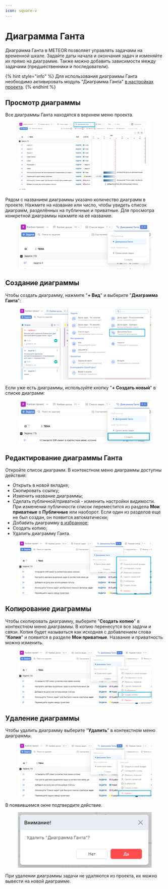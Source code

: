 ```yaml
---
icon: square-v
---
```


# Диаграмма Ганта

Диаграмма Ганта в METEOR позволяет управлять задачами на временной шкале. Задайте даты начала и окончания задач и изменяйте их прямо на диаграмме. Также можно добавить зависимости между задачами (предшественники и последователи).

{% hint style="info" %}
Для использования диаграммы Ганта необходимо активировать модуль "Диаграмма Ганта" [в настройках проекта](../proekty/nastroiki-proekta.md#moduli-proekta).
{% endhint %}

## Просмотр диаграммы

Все диаграммы Ганта находятся в верхнем меню проекта.

<figure><img src="../../.gitbook/assets/image (315).png" alt=""><figcaption></figcaption></figure>

Рядом с названием диаграммы указано количество диаграмм в проекте. Нажмите на название или число, чтобы увидеть список диаграмм, разделённых на публичные и приватные. Для просмотра конкретной диаграммы нажмите на её название.

<figure><img src="../../.gitbook/assets/image (316).png" alt=""><figcaption></figcaption></figure>

## Создание диаграммы

Чтобы создать диаграмму, нажмите "**+ Вид**" и выберите "**Диаграмма Ганта**":

<figure><img src="../../.gitbook/assets/image (317).png" alt=""><figcaption></figcaption></figure>

Если уже есть диаграммы, используйте кнопку "**+ Создать новый**" в списке диаграмм:

<figure><img src="../../.gitbook/assets/image (318).png" alt=""><figcaption></figcaption></figure>

## Редактирование диаграммы Ганта

Откройте список диаграмм. В контекстном меню диаграммы доступны действия:

* Открыть в новой вкладке;
* Скопировать ссылку;
* Изменить название диаграммы;
* Сделать публичной/приватной - изменить настройки видимости. При изменении публичности список переместится из раздела **Мои приватные** в **Публичные** или наоборот. Если один из разделов еще не был создан, он появится автоматически;
* Добавить диаграмму [в избранное](../izbrannoe.md);
* Создать копию;
* Удалить диаграмму Ганта.

<figure><img src="../../.gitbook/assets/image (70).png" alt=""><figcaption></figcaption></figure>

## Копирование диаграммы

Чтобы скопировать диаграмму, выберите "**Создать копию**" в контекстном меню диаграммы. В копию перенесутся все задачи и связи. Копия будет называться как исходная с добавлением слова "**Копия**" и появится в разделе **Мои приватные**. Название и приватность можно изменить.

<figure><img src="../../.gitbook/assets/image (71).png" alt=""><figcaption></figcaption></figure>

## Удаление диаграммы

Чтобы удалить диаграмму выберите "**Удалить**" в контекстном меню диаграммы.

<figure><img src="../../.gitbook/assets/image (72).png" alt=""><figcaption></figcaption></figure>

В появившемся окне подтвердите действие.

<figure><img src="../../.gitbook/assets/image (551).png" alt=""><figcaption></figcaption></figure>

При удалении диаграммы задачи не удаляются из проекта, их можно вывести на новой диаграмме.
